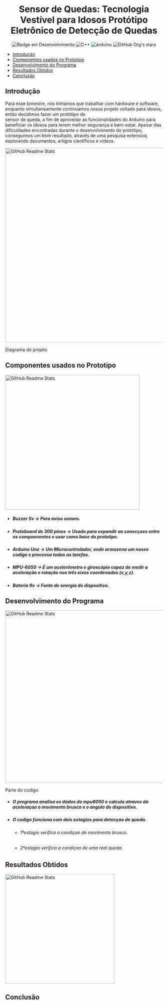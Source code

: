  
<h1 align="center">Sensor de Quedas: Tecnologia Vestível para Idosos Protótipo Eletrônico de Detecção de Quedas</h1>

<div align="center" >

![Badge em Desenvolvimento](http://img.shields.io/static/v1?label=STATUS&message=FINALIZADO&color=GREEN&style=for-the-badge)
![C++](https://img.shields.io/badge/C%2B%2B-00599C?style=for-the-badge&logo=c%2B%2B&logoColor=white)
![arduino](https://img.shields.io/badge/Arduino_IDE-00979D?style=for-the-badge&logo=arduino&logoColor=white)
![GitHub Org's stars](https://img.shields.io/github/stars/and3510?style=social)

</div>


* [Introdução](#introduçao)
* [Componentes usados no Prototipo](#Componentes-usados-no-Prototipo)
* [Desenvolvimento do Programa](#Desenvolvimento-do-Programa)
* [Resultados Obtidos](#Resultados-Obtidos)
* [Conclusão](#conclusão)

## Introdução
Para esse bimestre, nós tínhamos que trabalhar com hardware e software, enquanto simultaneamente continuamos nosso projeto voltado para idosos, então decidimos fazer um protótipo de   
sensor de queda, a fim de aproveitar as funcionalidades do Arduino para beneficiar os idosos para terem melhor segurança e bem-estar. Apesar das dificuldades encontradas durante o desenvolvimento do protótipo, conseguimos um bom resultado, através de uma pesquisa extensiva, explorando documentos, artigos científicos e vídeos.

<div>



</div>

<img width="620px" src="https://github.com/and3510/Arduino_Project/assets/127062559/75cd657c-6727-4a73-a592-849ae99c5b1d"  alt="GitHub Readme Stats" />
<p>Diagrama do projeto</p>

## Componentes usados no Prototipo 
<img width="430px" src="https://github.com/and3510/Arduino_Project/assets/127062559/4e3e94aa-6668-4d12-a4c6-22a5c5c9c552"  alt="GitHub Readme Stats" />

- ##### Buzzer 5v -> Para aviso sonoro.
- ##### Protoboard de 300 pinos -> Usado para expandir as conecçoes entre os compoenentes e usar como base do prototipo.
- ##### Arduino Uno -> Um Microcontrolador, onde armazena um nosso codigo e processa todas as tarefas.
- ##### MPU-6050 -> É um acelerômetro e giroscópio capaz de medir a aceleração e rotação nos três eixos coordenados (x,y,z).
- ##### Bateria 9v -> Fonte de energia do dispositivo.

## Desenvolvimento do Programa
<img width= "550px" src="https://github.com/and3510/Arduino_Project/assets/127062559/6c1e93b3-edb0-4c73-8721-099644e88d46" alt="GitHub Readme Stats" /> 
<p>Parte do codigo</p>

- ##### O programa analisa os dados do mpu6050 e calcula atraves da aceleraçao o movimento brusco e o angulo do dispositivo.
- ##### O codigo funciona com dois estagios para detecçao de queda.
  - ###### 1ºestagio verifica a condiçao de movimento brusco.
  - ###### 2ºestagio verifica a condiçao de uma real queda.




## Resultados Obtidos 
<img width= "350px" src="https://github.com/and3510/Arduino_Project/assets/127062559/dc579d8e-597a-4cbd-a11d-3fd85406f05a" alt="GitHub Readme Stats" /> 


## Conclusão
